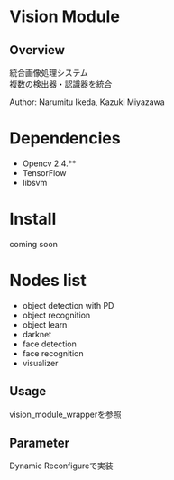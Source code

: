 # Vision Module

## Overview
統合画像処理システム  
複数の検出器・認識器を統合    

Author: Narumitu Ikeda, Kazuki Miyazawa

# Dependencies
* Opencv 2.4.**
* TensorFlow
* libsvm

# Install
coming soon

# Nodes list
* object detection with PD  
* object recognition
* object learn
* darknet
* face detection
* face recognition
* visualizer

## Usage
vision_module_wrapperを参照  

## Parameter
Dynamic Reconfigureで実装

